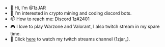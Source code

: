 - 👋 Hi, I’m @1zJAR
- 👀 I’m interested in crypto mining and coding discord bots.
- 📫 How to reach me: Discord 1z#2401
- 🎮 I love to play Warzone and Valorant, I also twitch stream in my spare time. 
- 🎦 Click [here](https://www.twitch.tv/1zjar_) to watch my twitch streams channel (1zjar_).

<!---
1zJAR/1zJAR is a ✨ special ✨ repository because its `README.md` (this file) appears on your GitHub profile.
You can click the Preview link to take a look at your changes.
--->

